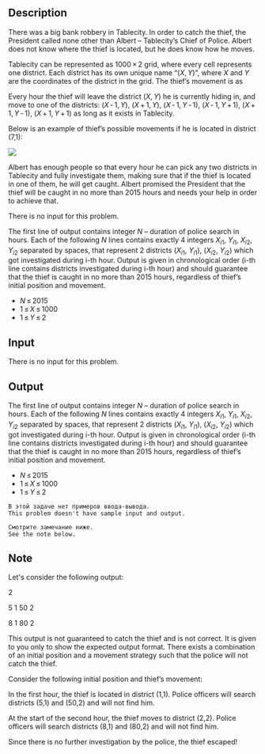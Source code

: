 ## Description

<div><p>There was a big bank robbery in Tablecity. In order to catch the thief, the President called none other than Albert – Tablecity’s Chief of Police. Albert does not know where the thief is located, but he does know how he moves.</p><p>Tablecity can be represented as <span class="tex-span">1000 × 2</span> grid, where every cell represents one district. Each district has its own unique name “<span class="tex-span">(<i>X</i>, <i>Y</i>)</span>”, where <span class="tex-span"><i>X</i></span> and <span class="tex-span"><i>Y</i></span> are the coordinates of the district in the grid. The thief’s movement is as </p><p>Every hour the thief will leave the district <span class="tex-span">(<i>X</i>, <i>Y</i>)</span> he is currently hiding in, and move to one of the districts: <span class="tex-span">(<i>X</i> - 1, <i>Y</i>)</span>, <span class="tex-span">(<i>X</i> + 1, <i>Y</i>)</span>, <span class="tex-span">(<i>X</i> - 1, <i>Y</i> - 1)</span>, <span class="tex-span">(<i>X</i> - 1, <i>Y</i> + 1)</span>, <span class="tex-span">(<i>X</i> + 1, <i>Y</i> - 1)</span>, <span class="tex-span">(<i>X</i> + 1, <i>Y</i> + 1)</span> as long as it exists in Tablecity. </p><p>Below is an example of thief’s possible movements if he is located in district (7,1):</p><p><img class="tex-graphics" src="file://FPhEmjW1.png" style="max-width: 100.0%;max-height: 100.0%;"></p><p>Albert has enough people so that <span class="tex-font-style-bf">every hour</span> he can pick any <span class="tex-font-style-bf">two</span> districts in Tablecity and fully investigate them, making sure that if the thief is located in one of them, he will get caught. Albert promised the President that the thief will be caught in <span class="tex-font-style-bf">no more</span> than 2015 hours and needs your help in order to achieve that.</p></div><div class="input-specification"><p>There is no input for this problem. </p></div><div class="output-specification"><p>The first line of output contains integer <span class="tex-span"><i>N</i></span> – duration of police search in hours. Each of the following <span class="tex-span"><i>N</i></span> lines contains exactly 4 integers <span class="tex-span"><i>X</i><sub class="lower-index"><i>i</i>1</sub></span>, <span class="tex-span"><i>Y</i><sub class="lower-index"><i>i</i>1</sub></span>, <span class="tex-span"><i>X</i><sub class="lower-index"><i>i</i>2</sub></span>, <span class="tex-span"><i>Y</i><sub class="lower-index"><i>i</i>2</sub></span> separated by spaces, that represent 2 districts (<span class="tex-span"><i>X</i><sub class="lower-index"><i>i</i>1</sub></span>, <span class="tex-span"><i>Y</i><sub class="lower-index"><i>i</i>1</sub></span>), (<span class="tex-span"><i>X</i><sub class="lower-index"><i>i</i>2</sub></span>, <span class="tex-span"><i>Y</i><sub class="lower-index"><i>i</i>2</sub></span>) which got investigated during i-th hour. Output is given in <span class="tex-font-style-bf">chronological</span> order (i-th line contains districts investigated during i-th hour) and should <span class="tex-font-style-bf">guarantee</span> that the thief is caught in no more than 2015 hours, <span class="tex-font-style-bf">regardless of thief’s initial position and movement</span>.</p><ul> <li> <span class="tex-span"><i>N</i> ≤ 2015</span> </li><li> <span class="tex-span">1 ≤ <i>X</i> ≤ 1000</span> </li><li> <span class="tex-span">1 ≤ <i>Y</i> ≤ 2</span> </li></ul></div>

## Input

<p>There is no input for this problem. </p>

## Output

<p>The first line of output contains integer <span class="tex-span"><i>N</i></span> – duration of police search in hours. Each of the following <span class="tex-span"><i>N</i></span> lines contains exactly 4 integers <span class="tex-span"><i>X</i><sub class="lower-index"><i>i</i>1</sub></span>, <span class="tex-span"><i>Y</i><sub class="lower-index"><i>i</i>1</sub></span>, <span class="tex-span"><i>X</i><sub class="lower-index"><i>i</i>2</sub></span>, <span class="tex-span"><i>Y</i><sub class="lower-index"><i>i</i>2</sub></span> separated by spaces, that represent 2 districts (<span class="tex-span"><i>X</i><sub class="lower-index"><i>i</i>1</sub></span>, <span class="tex-span"><i>Y</i><sub class="lower-index"><i>i</i>1</sub></span>), (<span class="tex-span"><i>X</i><sub class="lower-index"><i>i</i>2</sub></span>, <span class="tex-span"><i>Y</i><sub class="lower-index"><i>i</i>2</sub></span>) which got investigated during i-th hour. Output is given in <span class="tex-font-style-bf">chronological</span> order (i-th line contains districts investigated during i-th hour) and should <span class="tex-font-style-bf">guarantee</span> that the thief is caught in no more than 2015 hours, <span class="tex-font-style-bf">regardless of thief’s initial position and movement</span>.</p><ul> <li> <span class="tex-span"><i>N</i> ≤ 2015</span> </li><li> <span class="tex-span">1 ≤ <i>X</i> ≤ 1000</span> </li><li> <span class="tex-span">1 ≤ <i>Y</i> ≤ 2</span> </li></ul>





```input1
В этой задаче нет примеров ввода-вывода.
This problem doesn't have sample input and output.
```




```output1
Смотрите замечание ниже.
See the note below.
```



## Note

<p>Let's consider the following output:</p><p>2</p><p>5 1 50 2</p><p>8 1 80 2</p><p>This output is not guaranteed to catch the thief and is not correct. It is given to you only to show the expected output format. There exists a combination of an initial position and a movement strategy such that the police will not catch the thief.</p><p>Consider the following initial position and thief’s movement:</p><p>In the first hour, the thief is located in district (1,1). Police officers will search districts (5,1) and (50,2) and will not find him.</p><p>At the start of the second hour, the thief moves to district (2,2). Police officers will search districts (8,1) and (80,2) and will not find him.</p><p>Since there is no further investigation by the police, the thief escaped!</p>
